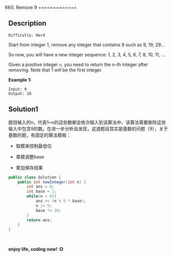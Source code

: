 660. Remove 9
=============

Description
-----------

~~~~~~~~~~~~~~~~~~~~~~~~~~~~~~~~~~~~~~~~~~~~~~~~~~~~~~~~~~~~~~~~~~~~~~~~~~~~~~~~
Difficulty: Hard
~~~~~~~~~~~~~~~~~~~~~~~~~~~~~~~~~~~~~~~~~~~~~~~~~~~~~~~~~~~~~~~~~~~~~~~~~~~~~~~~

Start from integer 1, remove any integer that contains 9 such as 9, 19, 29...

So now, you will have a new integer sequence: 1, 2, 3, 4, 5, 6, 7, 8, 10, 11,
...

Given a positive integer `n`, you need to return the n-th integer after
removing. Note that 1 will be the first integer.

**Example 1:**

~~~~~~~~~~~~~~~~~~~~~~~~~~~~~~~~~~~~~~~~~~~~~~~~~~~~~~~~~~~~~~~~~~~~~~~~~~~~~~~~
Input: 9
Output: 10
~~~~~~~~~~~~~~~~~~~~~~~~~~~~~~~~~~~~~~~~~~~~~~~~~~~~~~~~~~~~~~~~~~~~~~~~~~~~~~~~

Solution1
---------

题目输入的n，代表1\~n的这些数都会依次输入到该算法中，该算法需要删除这些输入中包含9的数。在进一步分析会发现，这道题目其实是基数的问题（9），关于基数的题，有固定的算法模板：

-   取模来控制最低位

-   乘模调整base

-   累加保存结果

~~~~~~~~~~~~~~~~~~~~~~~~~~~~~~~~~~~~~~~~~~~~~~~~~~~~~~~~~~~~~~~~~~~~~~~~~~~ java
public class Solution {
    public int newInteger(int n) {
        int ans = 0;
        int base = 1;
        while(n > 0){
            ans += (n % 9 * base);
            n /= 9;
            base *= 10;
        }
        return ans;
    }
}
~~~~~~~~~~~~~~~~~~~~~~~~~~~~~~~~~~~~~~~~~~~~~~~~~~~~~~~~~~~~~~~~~~~~~~~~~~~~~~~~

 

**enjoy life, coding now! :D**
